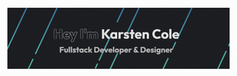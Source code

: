 <p align="center">
  <a href="https://karstencole.github.io/personal-website-v2/">
    <img src="/Banner.jpeg">
  </a>
</p>
